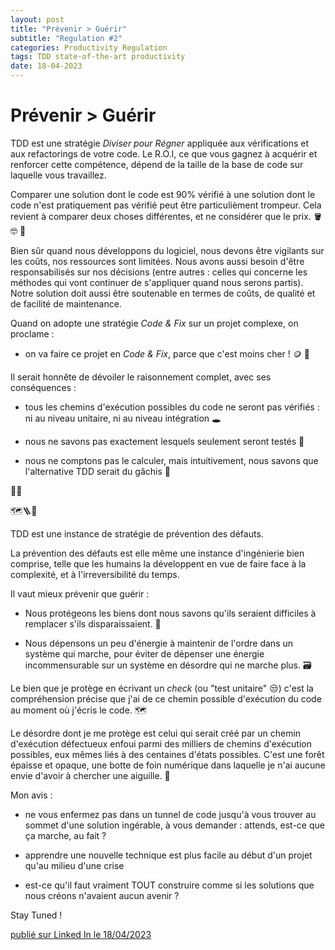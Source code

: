 ```yaml
---
layout: post
title: "Prévenir > Guérir"
subtitle: "Regulation #2"
categories: Productivity Regulation
tags: TDD state-of-the-art productivity
date: 18-04-2023
---
```

# Prévenir > Guérir

TDD est une stratégie *Diviser pour Régner* appliquée aux vérifications et aux refactorings de votre code. Le R.O.I, ce que vous gagnez à acquérir et renforcer cette compétence, dépend de la taille de la base de code sur laquelle vous travaillez. 
<!--more-->

Comparer une solution dont le code est 90% vérifié à une solution dont le code n'est pratiquement pas vérifié peut être particulièment trompeur. Cela revient à comparer deux choses différentes, et ne considérer que le prix. 🪣 🤓 🧯

Bien sûr quand nous développons du logiciel, nous devons être vigilants sur les coûts, nos ressources sont limitées. Nous avons aussi besoin d'être responsabilisés sur nos décisions (entre autres : celles qui concerne les méthodes qui vont continuer de s'appliquer quand nous serons partis). Notre solution doit aussi être soutenable en termes de coûts, de qualité et de facilité de maintenance.

Quand on adopte une stratégie *Code & Fix* sur un projet complexe, on proclame :

- on va faire ce projet en *Code & Fix*, parce que c'est moins cher ! 🪙 💪

Il serait honnête de dévoiler le raisonnement complet, avec ses conséquences :

- tous les chemins d'exécution possibles du code ne seront pas vérifiés : ni au niveau unitaire, ni au niveau intégration 🕳

- nous ne savons pas exactement lesquels seulement seront testés 🎰

- nous ne comptons pas le calculer, mais intuitivement, nous savons que l'alternative TDD serait du gâchis 🔮

🤷‍♂️ 

🗺🪜🧯

TDD est une instance de stratégie de prévention des défauts.  

La prévention des défauts est elle même une instance d'ingénierie bien comprise, telle que les humains la développent en vue de faire face à la complexité, et à l'irreversibilité du temps.

Il vaut mieux prévenir que guérir :

- Nous protégeons les biens dont nous savons qu'ils seraient difficiles à remplacer s'ils disparaissaient. 🔐

- Nous dépensons un peu d'énergie à maintenir de l'ordre dans un système qui marche, pour éviter de dépenser une énergie incommensurable sur un système en désordre qui ne marche plus. 🗃

Le bien que je protège en écrivant un *check* (ou "test unitaire" 😒) c'est la compréhension précise que j'ai de ce chemin possible d'exécution du code au moment où j'écris le code. 🗺

Le désordre dont je me protège est celui qui serait créé par un chemin d'exécution défectueux enfoui parmi des milliers de chemins d'exécution possibles, eux mêmes liés à des centaines d'états possibles. C'est une forêt épaisse et opaque, une botte de foin numérique dans laquelle je n'ai aucune envie d'avoir à chercher une aiguille. 🤯

Mon avis :

- ne vous enfermez pas dans un tunnel de code jusqu'à vous trouver au sommet d'une solution ingérable, à vous demander : attends, est-ce que ça marche, au fait ?

- apprendre une nouvelle technique est plus facile au début d'un projet qu'au milieu d'une crise

- est-ce qu'il faut vraiment TOUT construire comme si les solutions que nous créons n'avaient aucun avenir ?

Stay Tuned !


[publié sur Linked In le 18/04/2023](https://www.linkedin.com/posts/christophe-thibaut-35b4657_systaeymes-tdd-legacycode-activity-7053973379938164737-wYNd?utm_source=share&utm_medium=member_desktop)
